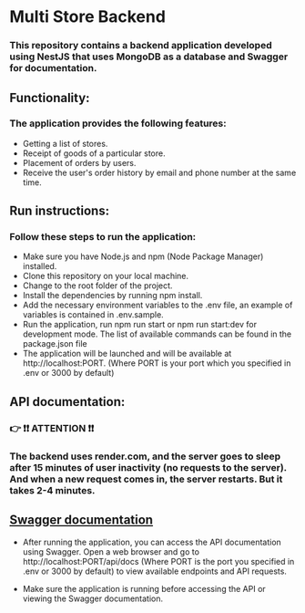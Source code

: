# Multi Store Backend

### This repository contains a backend application developed using NestJS that uses MongoDB as a database and Swagger for documentation.

## Functionality:
### The application provides the following features:

- Getting a list of stores.
- Receipt of goods of a particular store.
- Placement of orders by users.
- Receive the user's order history by email and phone number at the same time.

## Run instructions:
### Follow these steps to run the application:

- Make sure you have Node.js and npm (Node Package Manager) installed.
- Clone this repository on your local machine.
- Change to the root folder of the project.
- Install the dependencies by running npm install.
- Add the necessary environment variables to the .env file, an example of variables is contained in .env.sample.
- Run the application, run npm run start or npm run start:dev for development mode. The list of available commands can be found in the package.json file
- The application will be launched and will be available at http://localhost:PORT. (Where PORT is your port which you specified in .env or 3000 by default)

## API documentation:

### 👉 ❗❗ ATTENTION ❗❗
### The backend uses render.com, and the server goes to sleep after 15 minutes of user inactivity (no requests to the server). And when a new request comes in, the server restarts. But it takes 2-4 minutes.

## [Swagger documentation](https://multi-store-backend.onrender.com/api/docs)

- After running the application, you can access the API documentation using Swagger. Open a web browser and go to http://localhost:PORT/api/docs (Where PORT is the port you specified in .env or 3000 by default) to view available endpoints and API requests.

- Make sure the application is running before accessing the API or viewing the Swagger documentation.
